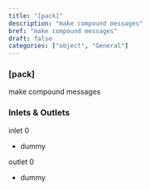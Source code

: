 ```yaml
---
title: "[pack]"
description: "make compound messages"
bref: "make compound messages"
draft: false
categories: ["object", "General"]
---
```


### [pack]

make compound messages

### Inlets & Outlets

inlet 0

 - dummy

outlet 0

 - dummy
 
